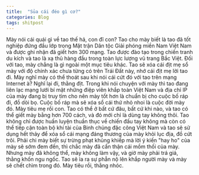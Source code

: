 ```yaml
---
title:  "Sủa cái đéo gì cơ?"
categories: Blog
tags: shitpost
---
```

Mày nói cái quái gì về tao thế hả, con đĩ con? Tao cho mày biết là tao đã tốt nghiệp đứng đầu lớp trong Mặt trận Dân tộc Giải phóng miền Nam Việt Nam và được ghi nhận đã giết hơn 300 mạng. Tao được đào tạo trong chiến tranh du kích và tao là xạ thủ hàng đầu trong toàn lực lượng vũ trang Bắc Việt. Đối với tao, mày chẳng là gì ngoài một mục tiêu khác. Tao sẽ xóa cái địt mẹ sổ mày với độ chính xác chưa từng có trên Trái Đất này, nhớ cái địt mẹ lời tao đi. Mày nghĩ mày có thể thoát sau khi nói cái cứt đó với tao trên mạng Internet à? Nghĩ lại đi, thằng địt. Trong khi nói chuyện với mày thì tao đang liên lạc mạng lưới bí mật những điệp viên khắp toàn Việt Nam và địa chỉ IP của mày đang bị truy tìm cho nên mày tốt hơn là chuẩn bị cho cuộc bố ráp đi, đồ dòi bọ. Cuộc bố ráp mà sẽ xóa sổ cái thứ nhỏ nhoi là cuộc đời mày đó. Mày tiêu mẹ rồi con. Tao có thể ở bất cứ đâu, bất cứ khi nào, và tao có thể giết mày bằng hơn 700 cách, và đó mới chỉ là dùng tay không thôi. Tao không chỉ được huấn luyện thuần thục về chiến đấu tay không mà còn có thể tiếp cận toàn bộ khí tài của Binh chủng đặc công Việt Nam và tao sẽ sử dụng hết thảy để xóa sổ cái mạng đáng thương của mày khỏi lục địa, đồ cứt trôi. Phải chi mày biết sự trừng phạt khủng khiếp mà lời ý kiến "hay ho" của mày sẽ sớm đem đến, thì chắc mày đã cẩn thận cái mồm thối của mày. Nhưng mày đã không thể, mày không làm vậy, và giờ mày phải trá giá, thằng khốn ngu ngốc. Tao sẽ ỉa ra sự phẫn nộ lên khắp người mày và mày sẽ chết chìm trong đó. Mày tiêu rồi, thằng nhóc. 
